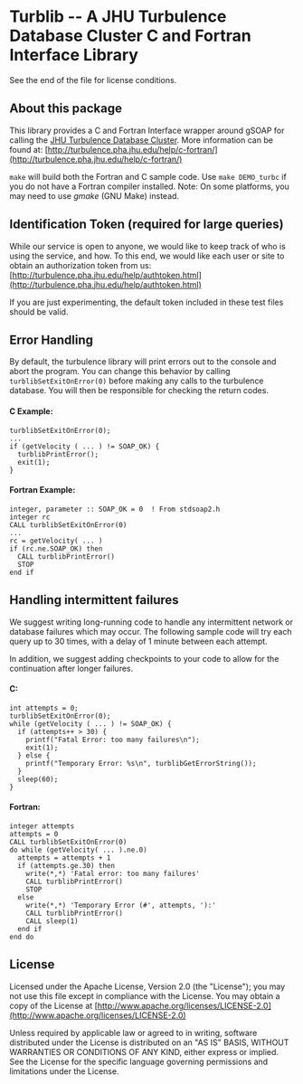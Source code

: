 # Turblib -- A JHU Turbulence Database Cluster C and Fortran Interface Library

See the end of the file for license conditions.

## About this package

This library provides a C and Fortran Interface wrapper around gSOAP for calling the [JHU Turbulence Database Cluster](http://turbulence.pha.jhu.edu/).
More information can be found at: [http://turbulence.pha.jhu.edu/help/c-fortran/](http://turbulence.pha.jhu.edu/help/c-fortran/)

`make` will build both the Fortran and C sample code. Use `make DEMO_turbc` if you do not have a Fortran compiler installed.  Note: On some platforms, you may need to use *gmake* (GNU Make) instead.

## Identification Token (required for large queries)
While our service is open to anyone, we would like to keep track of who is using the service, and how. To this end, we would like each user or site to obtain an authorization token from us: [http://turbulence.pha.jhu.edu/help/authtoken.html](http://turbulence.pha.jhu.edu/help/authtoken.html)

If you are just experimenting, the default token included in these test files should be valid.

## Error Handling

By default, the turbulence library will print errors out to the console and abort the program. You can change this behavior by calling `turblibSetExitOnError(0)` before making any calls to the turbulence database. You will then be responsible for checking the return codes.

#### C Example:
```
turblibSetExitOnError(0);
...
if (getVelocity ( ... ) != SOAP_OK) {
  turblibPrintError();
  exit(1);
}
```

#### Fortran Example:
```
integer, parameter :: SOAP_OK = 0  ! From stdsoap2.h
integer rc
CALL turblibSetExitOnError(0)
...
rc = getVelocity( ... )
if (rc.ne.SOAP_OK) then
  CALL turblibPrintError()
  STOP
end if
```

## Handling intermittent failures

We suggest writing long-running code to handle any intermittent network or database failures which may occur.  The following sample code will try each query up to 30 times, with a delay of 1 minute between each attempt.

In addition, we suggest adding checkpoints to your code to allow for the continuation after longer failures.

#### C:
```
int attempts = 0;
turblibSetExitOnError(0);
while (getVelocity ( ... ) != SOAP_OK) {
  if (attempts++ > 30) {
    printf("Fatal Error: too many failures\n");
    exit(1);
  } else {
    printf("Temporary Error: %s\n", turblibGetErrorString());
  }
  sleep(60);
}
```

#### Fortran:
```
integer attempts
attempts = 0
CALL turblibSetExitOnError(0)
do while (getVelocity( ... ).ne.0)
  attempts = attempts + 1
  if (attempts.ge.30) then
    write(*,*) 'Fatal error: too many failures'
    CALL turblibPrintError()
    STOP
  else
    write(*,*) 'Temporary Error (#', attempts, '):'
    CALL turblibPrintError()
    CALL sleep(1)
  end if
end do
```

## License
Licensed under the Apache License, Version 2.0 (the "License"); you may not use this file except in compliance with the License. You may obtain a copy of the License at [http://www.apache.org/licenses/LICENSE-2.0](http://www.apache.org/licenses/LICENSE-2.0)

Unless required by applicable law or agreed to in writing, software distributed under the License is distributed on an "AS IS" BASIS, WITHOUT WARRANTIES OR CONDITIONS OF ANY KIND, either express or implied. See the License for the specific language governing permissions and limitations under the License.
